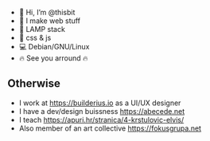 - 👋 Hi, I’m @thisbit
- :rocket: I make web stuff
- :hammer: LAMP stack
- :art: css & js
- :computer: Debian/GNU/Linux
- :fire: See you arround :fire:

## Otherwise
- I work at https://builderius.io as a UI/UX designer
- I have a dev/design buissness https://abecede.net
- I teach https://apuri.hr/stranica/4-krstulovic-elvis/
- Also member of an art collective https://fokusgrupa.net

